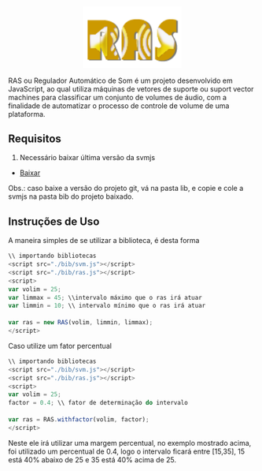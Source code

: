 <p align="center"> 
  <img src="raslogo.png" width="200px"></img>
</p>

RAS ou Regulador Automático de Som é um projeto desenvolvido em JavaScript, ao qual utiliza máquinas de vetores de suporte ou suport vector machines para classificar um conjunto de volumes de áudio, com a finalidade de automatizar o processo de controle de volume de uma plataforma.

## Requisitos

1. Necessário baixar última versão da svmjs
 - [Baixar](https://github.com/karpathy/svmjs)

Obs.: caso baixe a versão do projeto git, vá na pasta lib, e copie e cole a svmjs na pasta bib do projeto baixado.

## Instruções de Uso

A maneira simples de se utilizar a biblioteca, é desta forma

```javascript
\\ importando bibliotecas
<script src="./bib/svm.js"></script>
<script src="./bib/ras.js"></script>
<script>
var volim = 25;
var limmax = 45; \\intervalo máximo que o ras irá atuar
var limmin = 10; \\ intervalo mínimo que o ras irá atuar

var ras = new RAS(volim, limmin, limmax);
</script>
```

Caso utilize um fator percentual

```javascript
\\ importando bibliotecas
<script src="./bib/svm.js"></script>
<script src="./bib/ras.js"></script>
<script>
var volim = 25;
factor = 0.4; \\ fator de determinação do intervalo

var ras = RAS.withfactor(volim, factor);
</script>
```
Neste ele irá utilizar uma margem percentual, no exemplo mostrado acima, foi utilizado um percentual de 0.4, logo o intervalo ficará entre [15,35], 15 está 40% abaixo de 25 e 35 está 40% acima de 25.